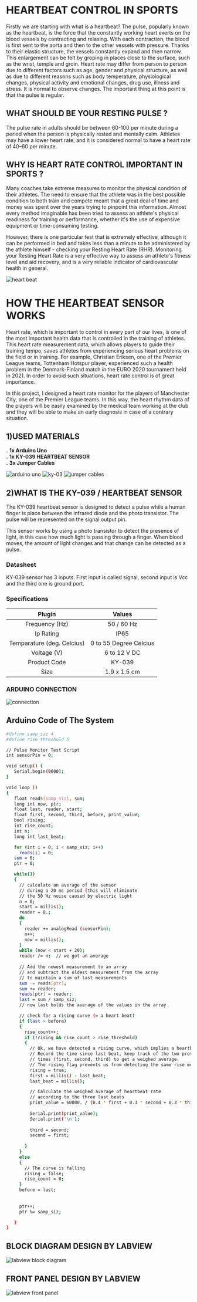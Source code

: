 # **HEARTBEAT CONTROL IN SPORTS**
Firstly we are starting with what is a heartbeat? The pulse, popularly known as the heartbeat, is the force that the constantly working heart exerts on the blood vessels by contracting and relaxing. With each contraction, the blood is first sent to the aorta and then to the other vessels with pressure. Thanks to their elastic structure, the vessels constantly expand and then narrow. This enlargement can be felt by groping in places close to the surface, such as the wrist, temple and groin. Heart rate may differ from person to person due to different factors such as age, gender and physical structure, as well as due to different reasons such as body temperature, physiological changes, physical activity and emotional changes, drug use, illness and stress.  It is normal to observe changes. The important thing at this point is that the pulse is regular.

## WHAT SHOULD BE YOUR RESTING PULSE ?
The pulse rate in adults should be between 60-100 per minute during a period when the person is physically rested and mentally calm. Athletes may have a lower heart rate, and it is considered normal to have a heart rate of 40–60 per minute.

## WHY IS HEART RATE CONTROL IMPORTANT IN SPORTS ?
Many coaches take extreme measures to monitor the physical condition of their athletes. The need to ensure that the athlete was in the best possible condition to both train and compete meant that a great deal of time and money was spent over the years trying to pinpoint this information. Almost every method imaginable has been tried to assess an athlete's physical readiness for training or performance, whether it's the use of expensive equipment or time-consuming testing.

However, there is one particular test that is extremely effective, although it can be performed in bed and takes less than a minute to be administered by the athlete himself - checking your Resting Heart Rate (RHR). Monitoring your Resting Heart Rate is a very effective way to assess an athlete's fitness level and aid recovery, and is a very reliable indicator of cardiovascular health in general.

![heart beat](https://blog.decathlon.com.tr/wp-content/uploads/2021/01/kardiyo.jpg)

# **HOW THE HEARTBEAT SENSOR WORKS**
Heart rate, which is important to control in every part of our lives, is one of the most important health data that is controlled in the training of athletes. This heart rate measurement data, which allows players to guide their training tempo, saves athletes from experiencing serious heart problems on the field or in training. For example, Christian Eriksen, one of the Premier League teams, Tottenham Hotspur player, experienced such a health problem in the Denmark-Finland match in the EURO 2020 tournament held in 2021. In order to avoid such situations, heart rate control is of great importance.

In this project, I designed a heart rate monitor for the players of Manchester City, one of the Premier League teams. In this way, the heart rhythm data of the players will be easily examined by the medical team working at the club and they will be able to make an early diagnosis in case of a contrary situation.

## 1)USED MATERIALS
**.** **1x Arduino Uno**				
**.** **1x KY-039 HEARTBEAT SENSOR**	
**.** **3x Jumper Cables**

![arduino uno](https://www.direnc.net/arduino-uno-r3-smd-arduino-ana-board-china-36886-17-B.jpg)
![ky-03](https://st1.myideasoft.com/idea/dz/31/myassets/products/629/robitshop-parmaknabiz-1.jpg?revision=1612995787)
![jumper cables](https://www.okulstore.com/ProductImages/102214/big/jumper_kablo_erkek_erkek.jpg)

## 2)WHAT IS THE KY-039 / HEARTBEAT SENSOR
The KY-039 heartbeat sensor is designed to detect a pulse while a human finger is place between the infrared diode and the photo transistor.  The pulse will be represented on the signal output pin.

This sensor works by using a photo transistor to detect the presence of light, in this case how much light is passing through a finger.  When blood moves, the amount of light changes and that change can be detected as a pulse.
### Datasheet
KY-039 sensor has 3 inputs. First input is called signal, second input is Vcc and the third one is ground port.

### Specifications
 | Plugin			| Values
 |	:---:			| :---:
 |Frequency (Hz)        | 50 / 60 Hz
 |Ip Rating			| IP65
 |Temparature (deg. Celcius)		| 0 to 55 Degree Celcius
 |Voltage (V)			| 6 to 12 V DC	
 |Product Code		| KY-039
 |Size				| 1.9 x 1.5 cm
 ### ARDUINO CONNECTION
 
 ![connection](https://electropeak.com/learn/wp-content/uploads/2021/02/Heartbeat-Sensor-KY-039-circuit.jpg)
 ## Arduino Code of The System
 ```sh
 #define samp_siz 4
#define rise_threshold 5

// Pulse Monitor Test Script
int sensorPin = 0;

void setup() {
    Serial.begin(9600);
}

void loop ()
{
    float reads[samp_siz], sum;
    long int now, ptr;
    float last, reader, start;
    float first, second, third, before, print_value;
    bool rising;
    int rise_count;
    int n;
    long int last_beat;

    for (int i = 0; i < samp_siz; i++)
      reads[i] = 0;
    sum = 0;
    ptr = 0;

    while(1)
    {
      // calculate an average of the sensor
      // during a 20 ms period (this will eliminate
      // the 50 Hz noise caused by electric light
      n = 0;
      start = millis();
      reader = 0.;
      do
      {
        reader += analogRead (sensorPin);
        n++;
        now = millis();
      }
      while (now < start + 20);  
      reader /= n;  // we got an average
      
      // Add the newest measurement to an array
      // and subtract the oldest measurement from the array
      // to maintain a sum of last measurements
      sum -= reads[ptr];
      sum += reader;
      reads[ptr] = reader;
      last = sum / samp_siz;
      // now last holds the average of the values in the array

      // check for a rising curve (= a heart beat)
      if (last > before)
      {
        rise_count++;
        if (!rising && rise_count > rise_threshold)
        {
          // Ok, we have detected a rising curve, which implies a heartbeat.
          // Record the time since last beat, keep track of the two previous
          // times (first, second, third) to get a weighed average.
          // The rising flag prevents us from detecting the same rise more than once.
          rising = true;
          first = millis() - last_beat;
          last_beat = millis();

          // Calculate the weighed average of heartbeat rate
          // according to the three last beats
          print_value = 60000. / (0.4 * first + 0.3 * second + 0.3 * third);
          
          Serial.print(print_value);
          Serial.print('\n');
          
          third = second;
          second = first;
          
        }
      }
      else
      {
        // The curve is falling
        rising = false;
        rise_count = 0;
      }
      before = last;
      
      
      ptr++;
      ptr %= samp_siz;

    }
}
 
 
 ```





## BLOCK DIAGRAM DESIGN BY LABVIEW
![labview block diagram](https://user-images.githubusercontent.com/98168728/171508981-712777cf-e9b0-4e01-b7cc-28f18f452ee0.png)
## FRONT PANEL DESIGN BY LABVIEW
![labview front panel](https://user-images.githubusercontent.com/98168728/171509216-5fea480d-93c6-43c4-804c-620237ee6fd1.png)



  


